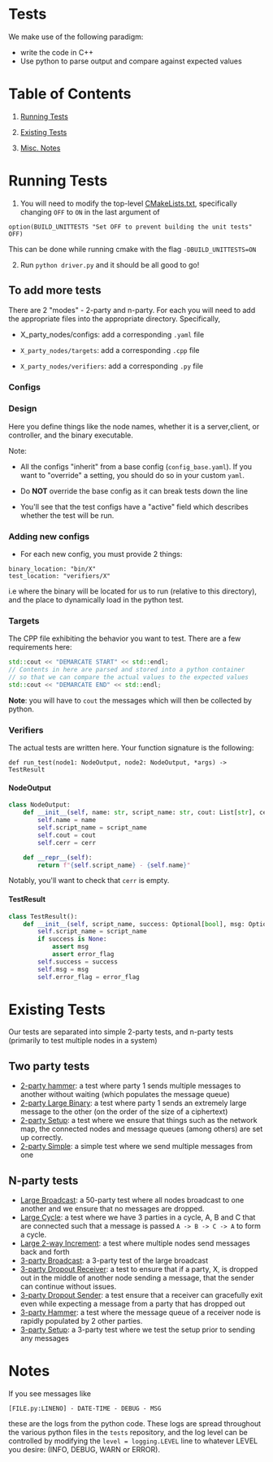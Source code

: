 # Tests

We make use of the following paradigm:

- write the code in C++
- Use python to parse output and compare against expected values

# Table of Contents

1) [Running Tests](#Running-Tests)

2) [Existing Tests](#Existing-Tests)

2) [Misc. Notes](#Notes)



# Running Tests

1) You will need to modify the top-level [CMakeLists.txt](../CMakeLists.txt), specifically changing `OFF` to `ON` in the
   last argument of

`option(BUILD_UNITTESTS "Set OFF to prevent building the unit tests" OFF)`

This can be done while running cmake with the flag `-DBUILD_UNITTESTS=ON`

2) Run `python driver.py` and it should be all good to go!

## To add more tests

There are 2 "modes" - 2-party and n-party. For each you will need to add the appropriate files into the appropriate directory. Specifically,

- X_party_nodes/configs: add a corresponding `.yaml` file

- `X_party_nodes/targets`: add a corresponding `.cpp` file

- `X_party_nodes/verifiers`: add a corresponding `.py` file

### Configs

### Design

Here you define things like the node names, whether it is a server,client, or controller, and the binary executable.

Note:

- All the configs "inherit" from a base config (`config_base.yaml`). If you want to "override" a setting, you should do so in your custom `yaml`. 

- Do **NOT** override the base config as it can break tests down the line

- You'll see that the test configs have a "active" field which describes whether the test will be run.

### Adding new configs

- For each new config, you must provide 2 things:

```
binary_location: "bin/X"
test_location: "verifiers/X"
```

i.e where the binary will be located for us to run (relative to this directory), and the place to dynamically load in the python test.

### Targets

The CPP file exhibiting the behavior you want to test. There are a few requirements here:

```c++
std::cout << "DEMARCATE START" << std::endl;
// Contents in here are parsed and stored into a python container
// so that we can compare the actual values to the expected values
std::cout << "DEMARCATE END" << std::endl;
```

**Note**: you will have to `cout` the messages which will then be collected by python.

### Verifiers

The actual tests are written here. Your function signature is the following:

```
def run_test(node1: NodeOutput, node2: NodeOutput, *args) -> TestResult
```

#### NodeOutput

```python
class NodeOutput:
    def __init__(self, name: str, script_name: str, cout: List[str], cerr: List[str]):
        self.name = name
        self.script_name = script_name
        self.cout = cout
        self.cerr = cerr

    def __repr__(self):
        return f"{self.script_name} - {self.name}"
```

Notably, you'll want to check that `cerr` is empty.

#### TestResult

```python
class TestResult():
    def __init__(self, script_name, success: Optional[bool], msg: Optional[str], error_flag: bool = False):
        self.script_name = script_name
        if success is None:
            assert msg
            assert error_flag
        self.success = success
        self.msg = msg
        self.error_flag = error_flag
```

# Existing Tests

Our tests are separated into simple 2-party tests, and n-party tests (primarily to test multiple nodes in a system)

## Two party tests

- [2-party hammer](two_party/targets/two_party_test_hammer.cpp): a test where party 1 sends multiple messages to another without waiting (which populates the message queue)
- [2-party Large Binary](two_party/targets/two_party_test_large_binary.cpp): a test where party 1 sends an extremely large message to the other (on the order of the size of a ciphertext)
- [2-party Setup](two_party/targets/two_party_test_setup.cpp): a test where we ensure that things such as the network map, the connected nodes and message queues (among others) are set up correctly.
- [2-party Simple](two_party/targets/two_party_test_simple.cpp): a simple test where we send multiple messages from one 

## N-party tests

- [Large Broadcast](n_party/targets/large_broadcast_increment.cpp): a 50-party test where all nodes broadcast to one another and we ensure that no messages are dropped.
- [Large Cycle](n_party/targets/large_cycle_increment.cpp): a test where we have 3 parties in a cycle, A, B and C that are connected such that a message is passed `A -> B -> C -> A` to form a cycle.
- [Large 2-way Increment](n_party/targets/large_two_way_increment.cpp): a test where multiple nodes send messages back and forth
- [3-party Broadcast](n_party/targets/three_party_test_broadcast.cpp): a 3-party test of the large broadcast
- [3-party Dropout Receiver](n_party/targets/three_party_test_dropout_receiver.cpp): a test to ensure that if a party, X, is dropped out in the middle of another node sending a message, that the sender can continue without issues.
- [3-party Dropout Sender](n_party/targets/three_party_test_dropout_sender.cpp): a test ensure that a receiver can gracefully exit even while expecting a message from a party that has dropped out
- [3-party Hammer](n_party/targets/three_party_test_hammer.cpp): a test where the message queue of a receiver node is rapidly populated by 2 other parties.
- [3-party Setup](n_party/targets/three_party_test_setup.cpp): a 3-party test where we test the setup prior to sending any messages

# Notes

If you see messages like

```
[FILE.py:LINENO] - DATE-TIME - DEBUG - MSG
```

these are the logs from the python code. These logs are spread throughout the various python files in the `tests` repository, and the log level can be controlled by modifying the 
`level = logging.LEVEL` line to whatever LEVEL you desire: (INFO, DEBUG, WARN or ERROR). 
